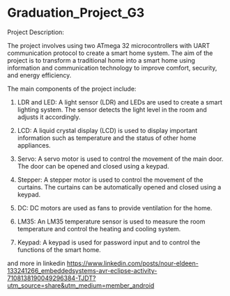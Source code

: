 

# Graduation_Project_G3


Project Description:

The project involves using two ATmega 32 microcontrollers with UART communication protocol to create a smart home system. The aim of the project is to transform a traditional home into a smart home using information and communication technology to improve comfort, security, and energy efficiency.

The main components of the project include:

1. LDR and LED: A light sensor (LDR) and LEDs are used to create a smart lighting system. The sensor detects the light level in the room and adjusts it accordingly.

2. LCD: A liquid crystal display (LCD) is used to display important information such as temperature and the status of other home appliances.

3. Servo: A servo motor is used to control the movement of the main door. The door can be opened and closed using a keypad.

4. Stepper: A stepper motor is used to control the movement of the curtains. The curtains can be automatically opened and closed using a keypad.

5. DC: DC motors are used as fans to provide ventilation for the home.

6. LM35: An LM35 temperature sensor is used to measure the room temperature and control the heating and cooling system.

7. Keypad: A keypad is used for password input and to control the functions of the smart home.



and more in linkedin  https://www.linkedin.com/posts/nour-eldeen-133241266_embeddedsystems-avr-eclipse-activity-7108138190049296384-TJDT?utm_source=share&utm_medium=member_android



